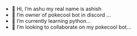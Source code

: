 - 👋 Hi, I’m ashu my real name is ashish 
- 👀 I’m owner of pokecool bot in discord ...
- 🌱 I’m currently learning python...
- 💞️ I’m looking to collaborate on my pokecool bot...

<!---
ashu000999/ashu000999 is a ✨ special ✨ repository because its `README.md` (this file) appears on your GitHub profile.
You can click the Preview link to take a look at your changes.
--->

